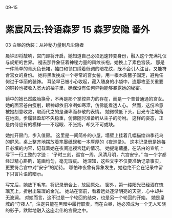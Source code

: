 09-15

# 紫宸风云:铃语森罗 15 森罗安隐 番外


03 白昼的伪装：从神秘力量到凡尘隐者

晨钟即将敲响，宫门即将开启，她知道自己必须迅速转变身份，融入这个充满礼仪与规矩的世界。
褪去那件象征着神秘力量的凤纹长袍，她换上了素色宫装，
那是一件简单的青灰色长裙，袖口和领口绣着低调的暗花纹，既不会引人注目，又能符合宫女的身份。
她将黑发挽成一个寻常的宫女髻，用一根木质簪子固定，避免任何过于华丽的装饰。
耳坠早已被小心收起，藏入随身的小袋中，连那枚至关重要的铜铃也被收入宽大的袖子里，确保没有任何异物能够暴露她的秘密。

镜中的她已然脱胎换骨，不再是那个掌控异力的存在，而是一个普普通通的宫女。
她的面容苍白瘦削，眼神却依旧冷冽如寒潭，仿佛能看透人心。
然而，这份冷意被她刻意收敛，取而代之的是谦卑而恭敬的表情。
她微微低下头，目光专注地落在地面，步履轻盈却不失稳重，仿佛随时准备听从主子的吩咐。
这样的姿态，正是内侍应有的模样——不起眼、不张扬，却又不可或缺。

她推开房门，步入值房。
这里是一间简朴的小屋，墙壁上挂着几幅描绘四季花鸟的屏风，桌上整齐地摆放着笔墨纸砚和一本厚厚的《夜巡录》。
这本记录册是她每日必填的内容，记载着她在夜间巡视宫廷的情况。
她提笔蘸墨，在洁白的宣纸上写下一行工整的字迹：
“子时三刻，巡宫一周，风清月明，六宫安宁。”
每一个字都经过精心斟酌，笔画均匀，毫无瑕疵。
她深知，这些文字不仅要准确记录事实，更要符合宫中对“安宁”的期待。
哪怕昨夜曾有异象发生，她也绝不会在记录中留下只言片语的暗示。

写完后，她放下毛笔，将记录册合上，放回原处。
窗外，第一缕阳光已经洒在琉璃瓦上，折射出璀璨的金光。
她站在窗前，看着远处逐渐明亮的天空，心中却并无波澜。
对她而言，这不过是一个轮回的结束，也是另一个轮回的开始。
她是皇城的“守夜人”，注定只能在黑暗中履行职责，而在白昼，她必须成为一个无人知晓的影子，默默地融入这座宏伟的宫殿之中。